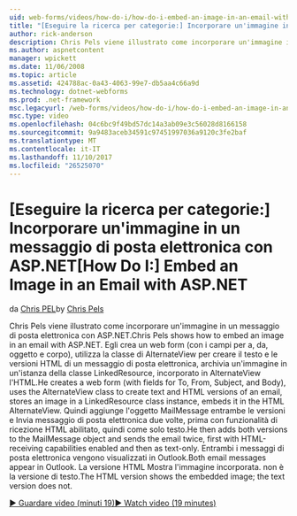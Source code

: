 ```yaml
---
uid: web-forms/videos/how-do-i/how-do-i-embed-an-image-in-an-email-with-aspnet
title: "[Eseguire la ricerca per categorie:] Incorporare un'immagine in un messaggio di posta elettronica con ASP.NET | Documenti Microsoft"
author: rick-anderson
description: Chris Pels viene illustrato come incorporare un'immagine in un messaggio di posta elettronica con ASP.NET. Giorgio crea un web form (con i campi per a, da, oggetto e corpo), si utilizza il AlternateView...
ms.author: aspnetcontent
manager: wpickett
ms.date: 11/06/2008
ms.topic: article
ms.assetid: 424788ac-0a43-4063-99e7-db5aa4c66a9d
ms.technology: dotnet-webforms
ms.prod: .net-framework
msc.legacyurl: /web-forms/videos/how-do-i/how-do-i-embed-an-image-in-an-email-with-aspnet
msc.type: video
ms.openlocfilehash: 04c6bc9f49bd57dc14a3ab09e3c56028d8166158
ms.sourcegitcommit: 9a9483aceb34591c97451997036a9120c3fe2baf
ms.translationtype: MT
ms.contentlocale: it-IT
ms.lasthandoff: 11/10/2017
ms.locfileid: "26525070"
---
```

<a name="how-do-i-embed-an-image-in-an-email-with-aspnet"></a><span data-ttu-id="68d80-104">[Eseguire la ricerca per categorie:] Incorporare un'immagine in un messaggio di posta elettronica con ASP.NET</span><span class="sxs-lookup"><span data-stu-id="68d80-104">[How Do I:] Embed an Image in an Email with ASP.NET</span></span>
====================
<span data-ttu-id="68d80-105">da [Chris PEL](https://twitter.com/chrispels)</span><span class="sxs-lookup"><span data-stu-id="68d80-105">by [Chris Pels](https://twitter.com/chrispels)</span></span>

<span data-ttu-id="68d80-106">Chris Pels viene illustrato come incorporare un'immagine in un messaggio di posta elettronica con ASP.NET.</span><span class="sxs-lookup"><span data-stu-id="68d80-106">Chris Pels shows how to embed an image in an email with ASP.NET.</span></span> <span data-ttu-id="68d80-107">Egli crea un web form (con i campi per a, da, oggetto e corpo), utilizza la classe di AlternateView per creare il testo e le versioni HTML di un messaggio di posta elettronica, archivia un'immagine in un'istanza della classe LinkedResource, incorporato in AlternateView l'HTML.</span><span class="sxs-lookup"><span data-stu-id="68d80-107">He creates a web form (with fields for To, From, Subject, and Body), uses the AlternateView class to create text and HTML versions of an email, stores an image in a LinkedResource class instance, embeds it in the HTML AlternateView.</span></span> <span data-ttu-id="68d80-108">Quindi aggiunge l'oggetto MailMessage entrambe le versioni e Invia messaggio di posta elettronica due volte, prima con funzionalità di ricezione HTML abilitato, quindi come solo testo.</span><span class="sxs-lookup"><span data-stu-id="68d80-108">He then adds both versions to the MailMessage object and sends the email twice, first with HTML-receiving capabilities enabled and then as text-only.</span></span> <span data-ttu-id="68d80-109">Entrambi i messaggi di posta elettronica vengono visualizzati in Outlook.</span><span class="sxs-lookup"><span data-stu-id="68d80-109">Both email messages appear in Outlook.</span></span> <span data-ttu-id="68d80-110">La versione HTML Mostra l'immagine incorporata. non è la versione di testo.</span><span class="sxs-lookup"><span data-stu-id="68d80-110">The HTML version shows the embedded image; the text version does not.</span></span>

[<span data-ttu-id="68d80-111">&#9654; Guardare video (minuti 19)</span><span class="sxs-lookup"><span data-stu-id="68d80-111">&#9654; Watch video (19 minutes)</span></span>](https://channel9.msdn.com/Blogs/ASP-NET-Site-Videos/how-do-i-embed-an-image-in-an-email-with-aspnet)

